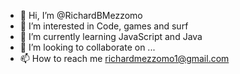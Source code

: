 - 👋 Hi, I’m @RichardBMezzomo
- 👀 I’m interested in Code, games and surf
- 🌱 I’m currently learning JavaScript and Java
- 💞️ I’m looking to collaborate on ...
- 📫 How to reach me richardmezzomo1@gmail.com

<!---
RichardBMezzomo/RichardBMezzomo is a ✨ special ✨ repository because its `README.md` (this file) appears on your GitHub profile.
You can click the Preview link to take a look at your changes.
--->
